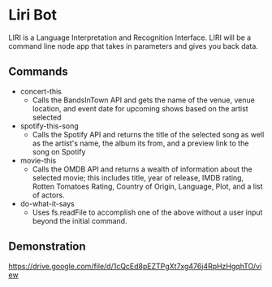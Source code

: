 # Liri Bot
LIRI is a Language Interpretation and Recognition Interface. LIRI will be a command line node app that takes in parameters and gives you back data.

## Commands
- concert-this
    - Calls the BandsInTown API and gets the name of the venue, venue location, and event date for upcoming shows based on the artist selected
- spotify-this-song
    - Calls the Spotify API and returns the title of the selected song as well as the artist's name, the album its from, and a preview link to the song on Spotify
- movie-this
    - Calls the OMDB API and returns a wealth of information about the selected movie; this includes title, year of release, IMDB rating, Rotten Tomatoes Rating, Country of Origin, Language, Plot, and a list of actors.
- do-what-it-says
    - Uses fs.readFile to accomplish one of the above without a user input beyond the initial command.

## Demonstration
https://drive.google.com/file/d/1cQcEd8pEZTPgXt7xg476j4RpHzHgqhTO/view

